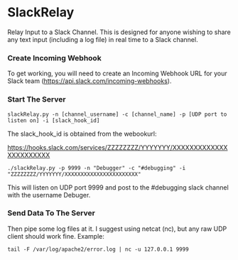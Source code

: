 # SlackRelay
Relay Input to a Slack Channel. This is designed for anyone wishing to share any text input (including a log file) in real time to a Slack channel. 

### Create Incoming Webhook

To get working, you will need to create an Incoming Webhook URL for your Slack team (https://api.slack.com/incoming-webhooks). 

### Start The Server

```
slackRelay.py -n [channel_username] -c [channel_name] -p [UDP port to listen on] -i [slack_hook_id]
```

The slack_hook_id is obtained from the webookurl: 

https://hooks.slack.com/services/ZZZZZZZZ/YYYYYYY/XXXXXXXXXXXXXXXXXXXXXXX

```
./slackRelay.py -p 9999 -n "Debugger" -c "#debugging" -i "ZZZZZZZZ/YYYYYYY/XXXXXXXXXXXXXXXXXXXXXXX"
```

This will listen on UDP port 9999 and post to the #debugging slack channel with the username Debuger.

### Send Data To The Server

Then pipe some log files at it. I suggest using netcat (nc), but any raw UDP client should work fine. Example:

```
tail -F /var/log/apache2/error.log | nc -u 127.0.0.1 9999
```
